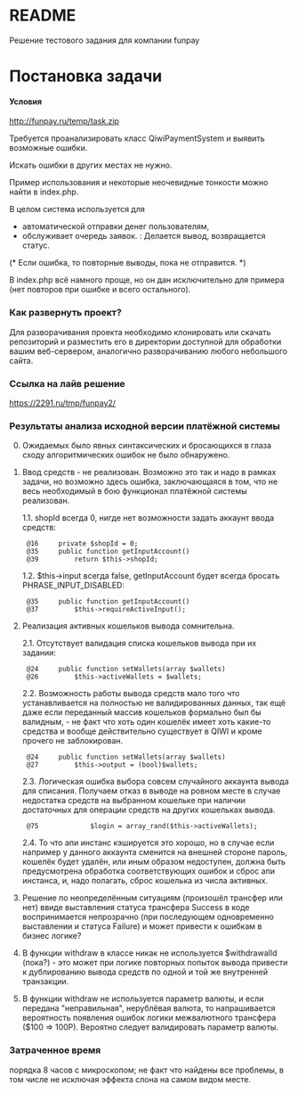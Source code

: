 # README #

Решение тестового задания для компании funpay

# Постановка задачи #

#### Условия

http://funpay.ru/temp/task.zip

Требуется проанализировать класс QiwiPaymentSystem и выявить возможные ошибки. 

Искать ошибки в других местах не нужно. 

Пример использования и некоторые неочевидные тонкости можно найти в index.php. 

В целом система используется для 
- автоматической отправки денег пользователям, 
- обслуживает очередь заявок. 
:
Делается вывод, возвращается статус. 

(* Если ошибка, то повторные выводы, пока не отправится. *)

В index.php всё намного проще, но он дан исключительно для примера (нет повторов при ошибке и всего остального).


### Как развернуть проект? ###

Для разворачивания проекта необходимо клонировать или скачать репозиторий и разместить его в директории доступной для обработки вашим веб-сервером, аналогично разворачиванию любого небольшого сайта.

### Ссылка на лайв решение ###

https://2291.ru/tmp/funpay2/

### Результаты анализа исходной версии платёжной системы ###


0. Ожидаемых было явных синтаксических и бросающихся в глаза сходу алгоритмических ошибок не было обнаружено.


1. Ввод средств - не реализован. Возможно это так и надо в рамках задачи, но возможно здесь ошибка, заключающаяся в том, что не весь необходимый в бою функционал платёжной системы реализован.

    1.1. shopId всегда 0, нигде нет возможности задать аккаунт ввода средств:

        @16     private $shopId = 0;
        @35     public function getInputAccount()
        @39         return $this->shopId;

    1.2. $this->input всегда false, getInputAccount будет всегда бросать PHRASE_INPUT_DISABLED:

        @35     public function getInputAccount()
        @37         $this->requireActiveInput();



2. Реализация активных кошельков вывода сомнительна.

    2.1. Отсутствует валидация списка кошельков вывода при их задании:

        @24     public function setWallets(array $wallets)
        @26         $this->activeWallets = $wallets;

    2.2. Возможность работы вывода средств мало того что устанавливается на полностью не валидированных данных, так ещё даже если переданный массив кошельков формально был бы валидным, - не факт что хоть один кошелёк имеет хоть какие-то средства и вообще действительно существует в QIWI и кроме прочего не заблокирован.

        @24     public function setWallets(array $wallets)
        @27         $this->output = (bool)$wallets;

    2.3. Логическая ошибка выбора совсем случайного аккаунта вывода для списания. Получаем отказ в выводе на ровном месте в случае недостатка средств на выбранном кошельке при наличии достаточных для операции средств на других кошельках вывода.

        @75             $login = array_rand($this->activeWallets);

    2.4. То что апи инстанс кэшируется это хорошо, но в случае если например у данного аккаунта сменится на внешней стороне пароль, кошелёк будет удалён, или иным образом недоступен, должна быть предусмотрена обработка соответствующих ошибок и сброс апи инстанса, и, надо полагать, сброс кошелька из числа активных.


3. Решение по неопределённым ситуациям (произошёл трансфер или нет) ввиде выставления статуса трансфера Success в коде воспринимается непрозрачно (при последующем одновременно выставлении и статуса Failure) и может привести к ошибкам в бизнес логике?


4. В функции withdraw в классе никак не используется $withdrawalId (пока?) - это может при логике повторных попыток вывода привести к дублированию вывода средств по одной и той же внутренней транзакции.


5. В функции withdraw не используется параметр валюты, и если передана "неправильная", нерублёвая валюта, то напрашивается вероятность появления ошибок логики межвалютного трансфера ($100 => 100Р). Вероятно следует валидировать параметр валюты.




### Затраченное время ###

порядка 8 часов с микроскопом; не факт что найдены все проблемы, в том числе не исключая эффекта слона на самом видом месте.
